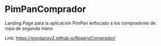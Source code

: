 # PimPanComprador
Landing Page para la aplicación PimPan enfocado a los compradores de ropa de segunda mano

Link: https://giordanov2.github.io/RoperoComprador/
